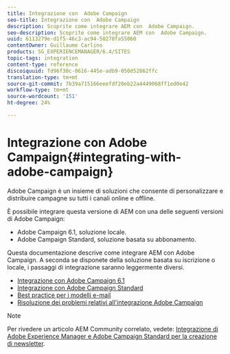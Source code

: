 ```yaml
---
title: Integrazione con  Adobe Campaign
seo-title: Integrazione con  Adobe Campaign
description: Scoprite come integrare AEM con  Adobe Campaign.
seo-description: Scoprite come integrare AEM con  Adobe Campaign.
uuid: 6113279e-d1f5-46c3-ac94-50270fa55060
contentOwner: Guillaume Carlino
products: SG_EXPERIENCEMANAGER/6.4/SITES
topic-tags: integration
content-type: reference
discoiquuid: fd96f30c-0616-445e-adb9-050d52862ffc
translation-type: tm+mt
source-git-commit: 7b39a715166eeefdf20eb22a4449068ff1ed0e42
workflow-type: tm+mt
source-wordcount: '151'
ht-degree: 24%

---
```



# Integrazione con  Adobe Campaign{#integrating-with-adobe-campaign}

Adobe Campaign è un insieme di soluzioni che consente di personalizzare e distribuire campagne su tutti i canali online e offline.

È possibile integrare questa versione di AEM con una delle seguenti versioni di  Adobe Campaign:

* Adobe Campaign 6.1, soluzione locale.
* Adobe Campaign Standard, soluzione basata su abbonamento.

Questa documentazione descrive come integrare AEM con  Adobe Campaign. A seconda se disponete della soluzione basata su iscrizione o locale, i passaggi di integrazione saranno leggermente diversi.

* [Integrazione con  Adobe Campaign 6.1](/help/sites-administering/campaignonpremise.md)
* [Integrazione con  Adobe Campaign Standard](/help/sites-administering/campaignstandard.md)
* [Best practice per i modelli e-mail](/help/sites-administering/best-practices-for-email-templates.md)
* [Risoluzione dei problemi relativi all&#39;integrazione  Adobe Campaign](/help/sites-administering/troubleshooting-campaignintegration.md)

>[!NOTE]
>
>Per rivedere un articolo AEM Community correlato, vedete: [Integrazione di Adobe Experience Manager e  Adobe Campaign Standard per la creazione di newsletter](https://helpx.adobe.com/experience-manager/using/aem_campaign.html).

